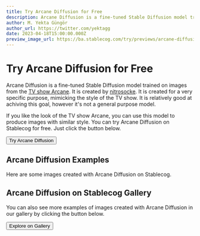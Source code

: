 ```yaml
---
title: Try Arcane Diffusion for Free
description: Arcane Diffusion is a fine-tuned Stable Diffusion model trained on images from the TV show Arcane. Try it on Stablecog for free.
author: M. Yekta Güngör
author_url: https://twitter.com/yektagg
date: 2023-04-18T15:00:00.000Z
preview_image_url: https://ba.stablecog.com/try/previews/arcane-diffusion.jpg
---
```


<script>
  import Button from '$components/primitives/buttons/Button.svelte'
  import DocImage from '$components/docs/DocImage.svelte'
</script>

# Try Arcane Diffusion for Free

Arcane Diffusion is a fine-tuned Stable Diffusion model trained on images from the [TV show Arcane](https://www.imdb.com/title/tt11126994/). It is created by [nitrosocke](https://huggingface.co/nitrosocke). It is created for a very specific purpose, mimicking the style of the TV show. It is relatively good at achiving this goal, however it's not a general purpose model.

If you like the look of the TV show Arcane, you can use this model to produce images with similar style. You can try Arcane Diffusion on Stablecog for free. Just click the button below.

<Button class="mt-4" href="https://stablecog.com/generate/?mi=36d9d835-646f-4fc7-b9fe-98654464bf8e&adv=true" target="_blank">
Try Arcane Diffusion
</Button>

## Arcane Diffusion Examples

Here are some images created with Arcane Diffusion on Stablecog.

<DocImage src="https://ba.stablecog.com/guide/models/arcane-diffusion.jpg" alt="Arcane Diffusion Examples" width="2560" height="4480"/>

## Arcane Diffusion on Stablecog Gallery

You can also see more examples of images created with Arcane Diffusion in our gallery by clicking the button below.

<Button class="mt-4" href="https://stablecog.com/gallery?mi=36d9d835-646f-4fc7-b9fe-98654464bf8e" target="_blank">
  Explore on Gallery
</Button>
